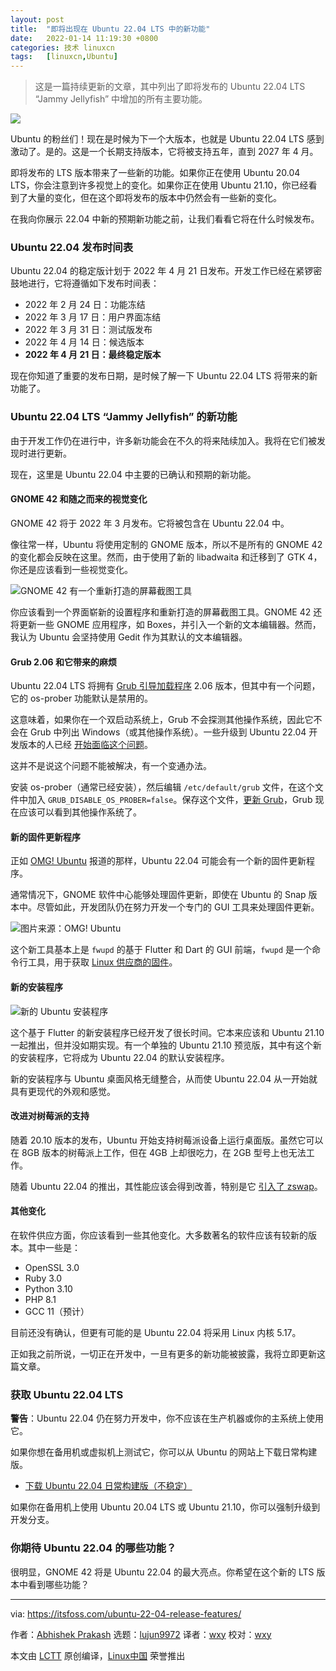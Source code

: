 ```yaml
---
layout: post
title:	"即将出现在 Ubuntu 22.04 LTS 中的新功能"
date:	2022-01-14 11:19:30 +0800 
categories:	技术 linuxcn 
tags:	[linuxcn,Ubuntu]
---
```




> 
> 这是一篇持续更新的文章，其中列出了即将发布的 Ubuntu 22.04 LTS “Jammy Jellyfish” 中增加的所有主要功能。
> 
> 
> 


![](/Asserts/Images//attachment/album/202201/14/111922mmsbgysrekae996b.jpg)


Ubuntu 的粉丝们！现在是时候为下一个大版本，也就是 Ubuntu 22.04 LTS 感到激动了。是的。这是一个长期支持版本，它将被支持五年，直到 2027 年 4 月。


即将发布的 LTS 版本带来了一些新的功能。如果你正在使用 Ubuntu 20.04 LTS，你会注意到许多视觉上的变化。如果你正在使用 Ubuntu 21.10，你已经看到了大量的变化，但在这个即将发布的版本中仍然会有一些新的变化。


在我向你展示 22.04 中新的预期新功能之前，让我们看看它将在什么时候发布。


### Ubuntu 22.04 发布时间表


Ubuntu 22.04 的稳定版计划于 2022 年 4 月 21 日发布。开发工作已经在紧锣密鼓地进行，它将遵循如下发布时间表：


* 2022 年 2 月 24 日：功能冻结
* 2022 年 3 月 17 日：用户界面冻结
* 2022 年 3 月 31 日：测试版发布
* 2022 年 4 月 14 日：候选版本
* **2022 年 4 月 21 日：最终稳定版本**


现在你知道了重要的发布日期，是时候了解一下 Ubuntu 22.04 LTS 将带来的新功能了。


### Ubuntu 22.04 LTS “Jammy Jellyfish” 的新功能


由于开发工作仍在进行中，许多新功能会在不久的将来陆续加入。我将在它们被发现时进行更新。


现在，这里是 Ubuntu 22.04 中主要的已确认和预期的新功能。


#### GNOME 42 和随之而来的视觉变化


GNOME 42 将于 2022 年 3 月发布。它将被包含在 Ubuntu 22.04 中。


像往常一样，Ubuntu 将使用定制的 GNOME 版本，所以不是所有的 GNOME 42 的变化都会反映在这里。然而，由于使用了新的 libadwaita 和迁移到了 GTK 4，你还是应该看到一些视觉变化。


![GNOME 42 有一个重新打造的屏幕截图工具](/Asserts/Images//attachment/album/202201/14/111930fg52gauakb0r7s77.png)


你应该看到一个界面崭新的设置程序和重新打造的屏幕截图工具。GNOME 42 还将更新一些 GNOME 应用程序，如 Boxes，并引入一个新的文本编辑器。然而，我认为 Ubuntu 会坚持使用 Gedit 作为其默认的文本编辑器。


#### Grub 2.06 和它带来的麻烦


Ubuntu 22.04 LTS 将拥有 [Grub 引导加载程序](https://itsfoss.com/what-is-grub/) 2.06 版本，但其中有一个问题，它的 os-prober 功能默认是禁用的。


这意味着，如果你在一个双启动系统上，Grub 不会探测其他操作系统，因此它不会在 Grub 中列出 Windows（或其他操作系统）。一些升级到 Ubuntu 22.04 开发版本的人已经 [开始面临这个问题](https://itsfoss.community/t/windows-10-boot-option-missing-in-grub-after-upgrading-to-ubuntu-22-04-developer-version/8306/5)。


这并不是说这个问题不能被解决，有一个变通办法。


安装 os-prober（通常已经安装），然后编辑 `/etc/default/grub` 文件，在这个文件中加入 `GRUB_DISABLE_OS_PROBER=false`。保存这个文件，[更新 Grub](https://itsfoss.com/update-grub/)，Grub 现在应该可以看到其他操作系统了。


#### 新的固件更新程序


正如 [OMG! Ubuntu](https://www.omgubuntu.co.uk/2021/11/ubuntu-is-working-on-a-new-firmware-updater-app) 报道的那样，Ubuntu 22.04 可能会有一个新的固件更新程序。


通常情况下，GNOME 软件中心能够处理固件更新，即使在 Ubuntu 的 Snap 版本中。尽管如此，开发团队仍在努力开发一个专门的 GUI 工具来处理固件更新。


![图片来源：OMG! Ubuntu](/Asserts/Images//attachment/album/202201/14/111931l58y3jfjzg7zfhpa.jpg)


这个新工具基本上是 `fwupd` 的基于 Flutter 和 Dart 的 GUI 前端，`fwupd` 是一个命令行工具，用于获取 [Linux 供应商的固件](https://fwupd.org/)。


#### 新的安装程序


![新的 Ubuntu 安装程序](/Asserts/Images//attachment/album/202201/14/111931f7uwsexdq69w7ciz.jpg)


这个基于 Flutter 的新安装程序已经开发了很长时间。它本来应该和 Ubuntu 21.10 一起推出，但并没如期实现。有一个单独的 Ubuntu 21.10 预览版，其中有这个新的安装程序，它将成为 Ubuntu 22.04 的默认安装程序。


新的安装程序与 Ubuntu 桌面风格无缝整合，从而使 Ubuntu 22.04 从一开始就具有更现代的外观和感觉。


#### 改进对树莓派的支持


随着 20.10 版本的发布，Ubuntu 开始支持树莓派设备上运行桌面版。虽然它可以在 8GB 版本的树莓派上工作，但在 4GB 上却很吃力，在 2GB 型号上也无法工作。


随着 Ubuntu 22.04 的推出，其性能应该会得到改善，特别是它 [引入了 zswap](https://www.omgubuntu.co.uk/2022/01/ubuntu-on-raspberry-pi-4-2gb-zswap)。


#### 其他变化


在软件供应方面，你应该看到一些其他变化。大多数著名的软件应该有较新的版本。其中一些是：


* OpenSSL 3.0
* Ruby 3.0
* Python 3.10
* PHP 8.1
* GCC 11（预计）


目前还没有确认，但更有可能的是 Ubuntu 22.04 将采用 Linux 内核 5.17。


正如我之前所说，一切正在开发中，一旦有更多的新功能被披露，我将立即更新这篇文章。


### 获取 Ubuntu 22.04 LTS


**警告**：Ubuntu 22.04 仍在努力开发中，你不应该在生产机器或你的主系统上使用它。


如果你想在备用机或虚拟机上测试它，你可以从 Ubuntu 的网站上下载日常构建版。


* [下载 Ubuntu 22.04 日常构建版（不稳定）](https://cdimage.ubuntu.com/daily-live/current/)


如果你在备用机上使用 Ubuntu 20.04 LTS 或 Ubuntu 21.10，你可以强制升级到开发分支。


### 你期待 Ubuntu 22.04 的哪些功能？


很明显，GNOME 42 将是 Ubuntu 22.04 的最大亮点。你希望在这个新的 LTS 版本中看到哪些功能？




---


via: <https://itsfoss.com/ubuntu-22-04-release-features/>


作者：[Abhishek Prakash](https://itsfoss.com/author/abhishek/) 选题：[lujun9972](https://github.com/lujun9972) 译者：[wxy](https://github.com/wxy) 校对：[wxy](https://github.com/wxy)


本文由 [LCTT](https://github.com/LCTT/TranslateProject) 原创编译，[Linux中国](https://linux.cn/) 荣誉推出

